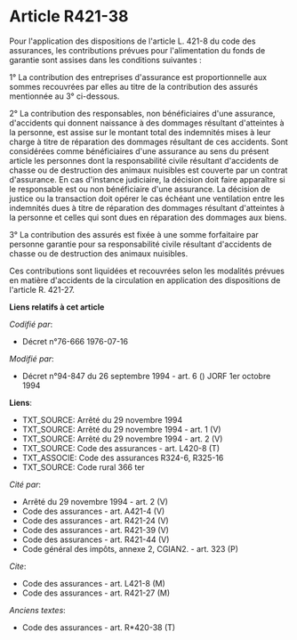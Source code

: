# Article R421-38

Pour l'application des dispositions de l'article L. 421-8 du code des assurances, les contributions prévues pour
l'alimentation du fonds de garantie sont assises dans les conditions suivantes :

1° La contribution des entreprises d'assurance est proportionnelle aux sommes recouvrées par elles au titre de la
contribution des assurés mentionnée au 3° ci-dessous.

2° La contribution des responsables, non bénéficiaires d'une assurance, d'accidents qui donnent naissance à des dommages
résultant d'atteintes à la personne, est assise sur le montant total des indemnités mises à leur charge à titre de réparation
des dommages résultant de ces accidents. Sont considérées comme bénéficiaires d'une assurance au sens du présent article les
personnes dont la responsabilité civile résultant d'accidents de chasse ou de destruction des animaux nuisibles est couverte
par un contrat d'assurance. En cas d'instance judiciaire, la décision doit faire apparaître si le responsable est ou non
bénéficiaire d'une assurance. La décision de justice ou la transaction doit opérer le cas échéant une ventilation entre les
indemnités dues à titre de réparation des dommages résultant d'atteintes à la personne et celles qui sont dues en réparation
des dommages aux biens.

3° La contribution des assurés est fixée à une somme forfaitaire par personne garantie pour sa responsabilité civile
résultant d'accidents de chasse ou de destruction des animaux nuisibles.

Ces contributions sont liquidées et recouvrées selon les modalités prévues en matière d'accidents de la circulation en
application des dispositions de l'article R. 421-27.

**Liens relatifs à cet article**

_Codifié par_:

  - Décret n°76-666 1976-07-16

_Modifié par_:

  - Décret n°94-847 du 26 septembre 1994 - art. 6 () JORF 1er octobre 1994

**Liens**:

  - TXT_SOURCE: Arrêté du 29 novembre 1994
  - TXT_SOURCE: Arrêté du 29 novembre 1994 - art. 1 (V)
  - TXT_SOURCE: Arrêté du 29 novembre 1994 - art. 2 (V)
  - TXT_SOURCE: Code des assurances - art. L420-8 (T)
  - TXT_ASSOCIE: Code des assurances R324-6, R325-16
  - TXT_SOURCE: Code rural 366 ter

_Cité par_:

  - Arrêté du 29 novembre 1994 - art. 2 (V)
  - Code des assurances - art. A421-4 (V)
  - Code des assurances - art. R421-24 (V)
  - Code des assurances - art. R421-39 (V)
  - Code des assurances - art. R421-44 (V)
  - Code général des impôts, annexe 2, CGIAN2. - art. 323 (P)

_Cite_:

  - Code des assurances - art. L421-8 (M)
  - Code des assurances - art. R421-27 (M)

_Anciens textes_:

  - Code des assurances - art. R*420-38 (T)
